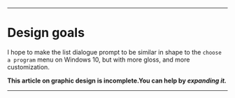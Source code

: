 
***

# Design goals

I hope to make the list dialogue prompt to be similar in shape to the `choose a program` menu on Windows 10, but with more gloss, and more customization.

**This article on graphic design is incomplete.You can help by _expanding it._**

***
